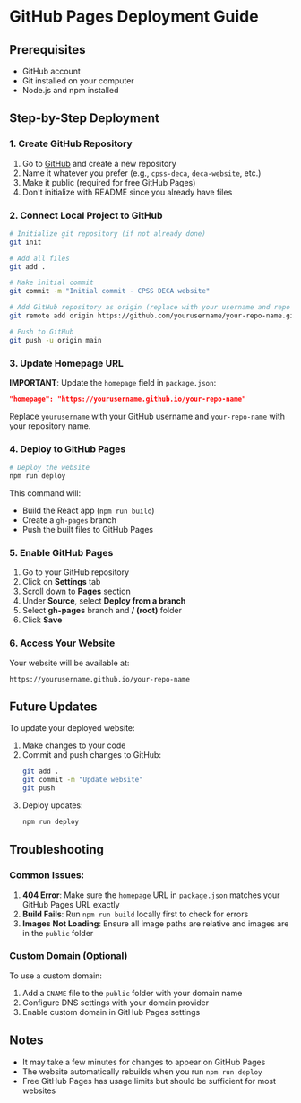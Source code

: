 # GitHub Pages Deployment Guide

## Prerequisites
- GitHub account
- Git installed on your computer
- Node.js and npm installed

## Step-by-Step Deployment

### 1. Create GitHub Repository
1. Go to [GitHub](https://github.com) and create a new repository
2. Name it whatever you prefer (e.g., `cpss-deca`, `deca-website`, etc.)
3. Make it public (required for free GitHub Pages)
4. Don't initialize with README since you already have files

### 2. Connect Local Project to GitHub
```bash
# Initialize git repository (if not already done)
git init

# Add all files
git add .

# Make initial commit
git commit -m "Initial commit - CPSS DECA website"

# Add GitHub repository as origin (replace with your username and repo name)
git remote add origin https://github.com/yourusername/your-repo-name.git

# Push to GitHub
git push -u origin main
```

### 3. Update Homepage URL
**IMPORTANT**: Update the `homepage` field in `package.json`:
```json
"homepage": "https://yourusername.github.io/your-repo-name"
```
Replace `yourusername` with your GitHub username and `your-repo-name` with your repository name.

### 4. Deploy to GitHub Pages
```bash
# Deploy the website
npm run deploy
```

This command will:
- Build the React app (`npm run build`)
- Create a `gh-pages` branch
- Push the built files to GitHub Pages

### 5. Enable GitHub Pages
1. Go to your GitHub repository
2. Click on **Settings** tab
3. Scroll down to **Pages** section
4. Under **Source**, select **Deploy from a branch**
5. Select **gh-pages** branch and **/ (root)** folder
6. Click **Save**

### 6. Access Your Website
Your website will be available at:
```
https://yourusername.github.io/your-repo-name
```

## Future Updates

To update your deployed website:
1. Make changes to your code
2. Commit and push changes to GitHub:
   ```bash
   git add .
   git commit -m "Update website"
   git push
   ```
3. Deploy updates:
   ```bash
   npm run deploy
   ```

## Troubleshooting

### Common Issues:
1. **404 Error**: Make sure the `homepage` URL in `package.json` matches your GitHub Pages URL exactly
2. **Build Fails**: Run `npm run build` locally first to check for errors
3. **Images Not Loading**: Ensure all image paths are relative and images are in the `public` folder

### Custom Domain (Optional)
To use a custom domain:
1. Add a `CNAME` file to the `public` folder with your domain name
2. Configure DNS settings with your domain provider
3. Enable custom domain in GitHub Pages settings

## Notes
- It may take a few minutes for changes to appear on GitHub Pages
- The website automatically rebuilds when you run `npm run deploy`
- Free GitHub Pages has usage limits but should be sufficient for most websites
